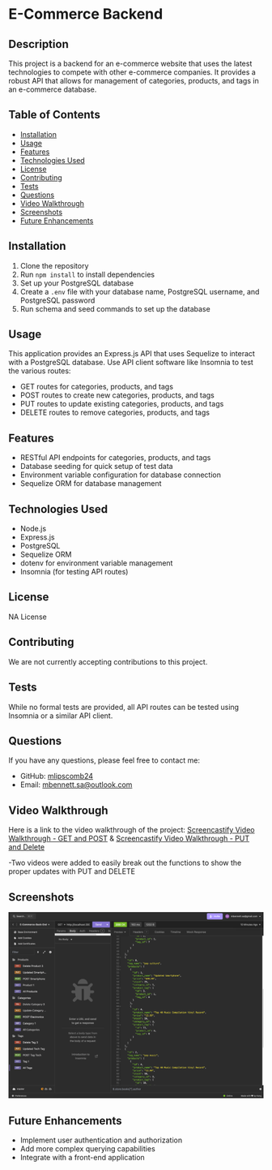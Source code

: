 # E-Commerce Backend

## Description
This project is a backend for an e-commerce website that uses the latest technologies to compete with other e-commerce companies. It provides a robust API that allows for management of categories, products, and tags in an e-commerce database.

## Table of Contents
* [Installation](#installation)
* [Usage](#usage)
* [Features](#features)
* [Technologies Used](#technologies-used)
* [License](#license)
* [Contributing](#contributing)
* [Tests](#tests)
* [Questions](#questions)
* [Video Walkthrough](#video-walkthrough)
* [Screenshots](#screenshots)
* [Future Enhancements](#future-enhancements)

## Installation
1. Clone the repository
2. Run `npm install` to install dependencies
3. Set up your PostgreSQL database
4. Create a `.env` file with your database name, PostgreSQL username, and PostgreSQL password
5. Run schema and seed commands to set up the database

## Usage
This application provides an Express.js API that uses Sequelize to interact with a PostgreSQL database. Use API client software like Insomnia to test the various routes:

- GET routes for categories, products, and tags
- POST routes to create new categories, products, and tags
- PUT routes to update existing categories, products, and tags
- DELETE routes to remove categories, products, and tags

## Features
- RESTful API endpoints for categories, products, and tags
- Database seeding for quick setup of test data
- Environment variable configuration for database connection
- Sequelize ORM for database management

## Technologies Used
- Node.js
- Express.js
- PostgreSQL
- Sequelize ORM
- dotenv for environment variable management
- Insomnia (for testing API routes)

## License
NA License

## Contributing
We are not currently accepting contributions to this project.

## Tests
While no formal tests are provided, all API routes can be tested using Insomnia or a similar API client.

## Questions
If you have any questions, please feel free to contact me:
* GitHub: [mlipscomb24](https://github.com/mlipscomb24)
* Email: mbennett.sa@outlook.com

## Video Walkthrough
Here is a link to the video walkthrough of the project:
[Screencastify Video Walkthrough - GET and POST](https://app.screencastify.com/v3/watch/0TakpcNLniOfZxReHRyI) &
[Screencastify Video Walkthrough - PUT and Delete](https://app.screencastify.com/v3/watch/ZSrah7ui4UG24L7PlGiU)

-Two videos were added to easily break out the functions to show the proper updates with PUT and DELETE

## Screenshots
![Screenshot of the application](Challenge_13.png)

## Future Enhancements
- Implement user authentication and authorization
- Add more complex querying capabilities
- Integrate with a front-end application
